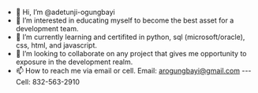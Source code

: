- 👋 Hi, I’m @adetunji-ogungbayi
- 👀 I’m interested in educating myself to become the best asset for a development team.
- 🌱 I’m currently learning and certifited in python, sql (microsoft/oracle), css, html, and javascript. 
- 💞️ I’m looking to collaborate on any project that gives me opportunity to exposure in the development realm. 
- 📫 How to reach me via email or cell. Email: arogungbayi@gmail.com --- Cell: 832-563-2910


